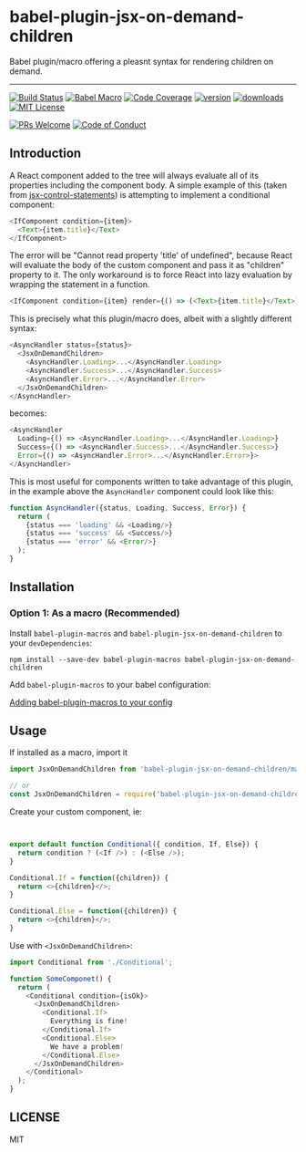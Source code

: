 <div>
<h1>babel-plugin-jsx-on-demand-children</h1>

<p>Babel plugin/macro offering a pleasnt syntax for rendering children on demand.</p>
</div>

---

<!-- prettier-ignore-start -->
[![Build Status][build-badge]][build]
[![Babel Macro][babel-plugin-macros-badge]][babel-plugin-macros]
[![Code Coverage][coverage-badge]][coverage]
[![version][version-badge]][package]
[![downloads][downloads-badge]][npmtrends]
[![MIT License][license-badge]][license]

[![PRs Welcome][prs-badge]][prs]
[![Code of Conduct][coc-badge]][coc]
<!-- prettier-ignore-end -->

## Introduction

A React component added to the tree will always evaluate all of its properties including the component body. 
A simple example of this (taken from [jsx-control-statements]) is attempting to implement a conditional component:

```javascript
<IfComponent condition={item}>
  <Text>{item.title}</Text>
</IfComponent>
```

The error will be "Cannot read property 'title' of undefined", because React will evaluate the body of the custom
component and pass it as "children" property to it. The only workaround is to force React into lazy evaluation by
wrapping the statement in a function.

```javascript
<IfComponent condition={item} render={() => (<Text>{item.title}</Text>)}></IfComponent>
```

This is precisely what this plugin/macro does, albeit with a slightly different syntax:
```javascript
<AsyncHandler status={status}>
  <JsxOnDemandChildren>
    <AsyncHandler.Loading>...</AsyncHandler.Loading>
    <AsyncHandler.Success>...</AsyncHandler.Success>
    <AsyncHandler.Error>...</AsyncHandler.Error>
  </JsxOnDemandChildren>
</AsyncHandler>
```
becomes:
```javascript
<AsyncHandler 
  Loading={() => <AsyncHandler.Loading>...</AsyncHandler.Loading>} 
  Success={() => <AsyncHandler.Success>...</AsyncHandler.Success>}
  Error={() => <AsyncHandler.Error>...</AsyncHandler.Error>}>
</AsyncHandler>
```
This is most useful for components written to take advantage of this plugin, in the example above the `AsyncHandler` component could look like this:

```javascript
function AsyncHandler({status, Loading, Success, Error}) {
  return (
    {status === 'loading' && <Loading/>}
    {status === 'success' && <Success/>}
    {status === 'error' && <Error/>}
  );
}
```
## Installation

### Option 1: As a macro (Recommended)

Install `babel-plugin-macros` and `babel-plugin-jsx-on-demand-children` to your `devDependencies`:

```
npm install --save-dev babel-plugin-macros babel-plugin-jsx-on-demand-children
```

Add `babel-plugin-macros` to your babel configuration:

[Adding babel-plugin-macros to your config][babel-plugin-macros.config]

## Usage

If installed as a macro, import it
```javascript
import JsxOnDemandChildren from 'babel-plugin-jsx-on-demand-children/macro'

// or
const JsxOnDemandChildren = require('babel-plugin-jsx-on-demand-children/macro')
```

Create your custom component, ie:
```javascript


export default function Conditional({ condition, If, Else}) {
  return condition ? (<If />) : (<Else />);
}

Conditional.If = function({children}) {
  return <>{children}</>;
}

Conditional.Else = function({children}) {
  return <>{children}</>;
}
```

Use with `<JsxOnDemandChildren>`:
```javascript
import Conditional from './Conditional';

function SomeComponet() {
  return (
    <Conditional condition={isOk}>
      <JsxOnDemandChildren>
        <Conditional.If>
          Everything is fine!
        </Conditional.If>
        <Conditional.Else>
          We have a problem!
        </Conditional.Else>
      </JsxOnDemandChildren>
    </Conditional>
  );
}
```

## LICENSE

MIT

<!-- prettier-ignore-start -->
[npm]: https://www.npmjs.com
[node]: https://nodejs.org
[build-badge]: https://img.shields.io/github/workflow/status/ulyssesrr/babel-plugin-jsx-on-demand-children/Node.js%20CI
[build]: https://github.com/ulyssesrr/babel-plugin-jsx-on-demand-children/actions
[coverage-badge]: https://img.shields.io/codecov/c/github/babel-utils/babel-plugin-jsx-on-demand-children.svg?style=flat-square
[coverage]: https://codecov.io/github/babel-utils/babel-plugin-jsx-on-demand-children
[babel-plugin-macros-badge]: https://img.shields.io/badge/babel--macro-%F0%9F%8E%A3-f5da55.svg?style=flat-square
[babel-plugin-macros]: https://github.com/kentcdodds/babel-plugin-macros
[version-badge]: https://img.shields.io/npm/v/babel-plugin-jsx-on-demand-children.svg?style=flat-square
[package]: https://www.npmjs.com/package/babel-plugin-jsx-on-demand-children
[downloads-badge]: https://img.shields.io/npm/dm/babel-plugin-jsx-on-demand-children.svg?style=flat-square
[npmtrends]: https://www.npmtrends.com/babel-plugin-jsx-on-demand-children
[license-badge]: https://img.shields.io/npm/l/babel-plugin-jsx-on-demand-children.svg?style=flat-square
[license]: https://github.com/babel-utils/babel-plugin-jsx-on-demand-children/blob/master/other/LICENSE
[prs-badge]: https://img.shields.io/badge/PRs-welcome-brightgreen.svg?style=flat-square
[prs]: http://makeapullrequest.com
[coc-badge]: https://img.shields.io/badge/code%20of-conduct-ff69b4.svg?style=flat-square
[coc]: https://github.com/babel-utils/babel-plugin-jsx-on-demand-children/blob/master/other/CODE_OF_CONDUCT.md
[emojis]: https://github.com/all-contributors/all-contributors#emoji-key
[all-contributors]: https://github.com/all-contributors/all-contributors

[jsx-control-statements]: https://github.com/AlexGilleran/jsx-control-statements
[babel-plugin-macros]: https://github.com/kentcdodds/babel-plugin-macros
[babel-plugin-macros.config]: https://github.com/kentcdodds/babel-plugin-macros/blob/main/other/docs/user.md#adding-the-plugin-to-your-config
[@ulyssesrr]: https://github.com/ulyssesrr
[@ulyssesrr.twitter]: https://twitter.com/ulysses2r
<!-- prettier-ignore-end -->
